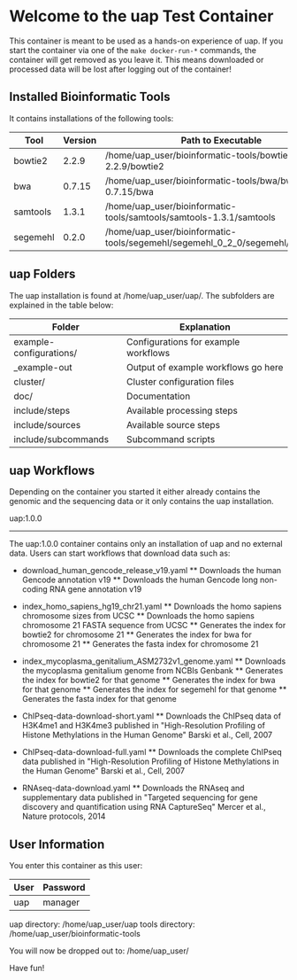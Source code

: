 Welcome to the uap Test Container
=================================

This container is meant to be used as a hands-on experience of uap. If you start
the container via one of the `make docker-run-*` commands, the container will
get removed as you leave it. This means downloaded or processed data will be
lost after logging out of the container!

Installed Bioinformatic Tools
-----------------------------

It contains installations of the following tools:

Tool     | Version | Path to Executable
-------- | ------- | ------------------
bowtie2  | 2.2.9   | /home/uap_user/bioinformatic-tools/bowtie2/bowtie2-2.2.9/bowtie2
bwa      | 0.7.15  | /home/uap_user/bioinformatic-tools/bwa/bwa-0.7.15/bwa
samtools | 1.3.1   | /home/uap_user/bioinformatic-tools/samtools/samtools-1.3.1/samtools
segemehl | 0.2.0   | /home/uap_user/bioinformatic-tools/segemehl/segemehl_0_2_0/segemehl/segemehl.x


uap Folders
-----------

The uap installation is found at /home/uap_user/uap/.
The subfolders are explained in the table below:

Folder                  | Explanation
----------------------- | -----------
example-configurations/ | Configurations for example workflows
|_example-out           | Output of example workflows go here
cluster/                | Cluster configuration files
doc/                    | Documentation
include/steps           | Available processing steps
include/sources         | Available source steps
include/subcommands     | Subcommand scripts


uap Workflows
-------------

Depending on the container you started it either already contains the genomic
and the sequencing data or it only contains the uap installation.

uap:1.0.0
*********

The uap:1.0.0 container contains only an installation of uap and no external
data. Users can start workflows that download data such as:

* download_human_gencode_release_v19.yaml
** Downloads the human Gencode annotation v19
** Downloads the human Gencode long non-coding RNA gene annotation v19

* index_homo_sapiens_hg19_chr21.yaml
** Downloads the homo sapiens chromosome sizes from UCSC
** Downloads the homo sapiens chromosome 21 FASTA sequence from UCSC
** Generates the index for bowtie2 for chromosome 21
** Generates the index for bwa for chromosome 21
** Generates the fasta index for chromosome 21

* index_mycoplasma_genitalium_ASM2732v1_genome.yaml
** Downloads the mycoplasma genitalium genome from NCBIs Genbank
** Generates the index for bowtie2 for that genome
** Generates the index for bwa for that genome
** Generates the index for segemehl for that genome
** Generates the fasta index for that genome

* ChIPseq-data-download-short.yaml
** Downloads the ChIPseq data of H3K4me1 and H3K4me3 published in
   "High-Resolution Profiling of Histone Methylations in the Human Genome"
   Barski et al., Cell, 2007

* ChIPseq-data-download-full.yaml
** Downloads the complete ChIPseq data published in
   "High-Resolution Profiling of Histone Methylations in the Human Genome"
   Barski et al., Cell, 2007

* RNAseq-data-download.yaml
** Downloads the RNAseq and supplementary data published in
   "Targeted sequencing for gene discovery and quantification using RNA CaptureSeq"
   Mercer et al., Nature protocols, 2014


User Information
----------------

You enter this container as this user:

User | Password
---- | --------
uap  | manager



uap directory: /home/uap_user/uap
tools directory: /home/uap_user/bioinformatic-tools


You will now be dropped out to: /home/uap_user/

Have fun!
